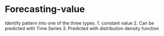 # Forecasting-value
Identify pattern into one of the three types. 1. constant value 2. Can be predicted with Time Series 3. Predicted with distribution density function
